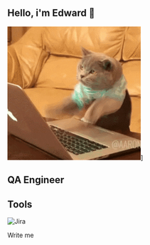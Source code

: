 ## Hello, i'm Edward 👋

![Header](https://github.com/Edward9344/Edward9344/blob/main/assets/giphy.gif)]

## QA Engineer

## Tools
![Jira](https://img.shields.io/badge/:#0052CC)


Write me